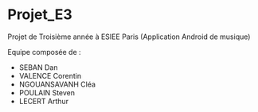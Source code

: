 # Projet_E3

Projet de Troisième année à ESIEE Paris (Application Android de musique)

Equipe composée de :

- SEBAN Dan
- VALENCE Corentin
- NGOUANSAVANH Cléa
- POULAIN Steven
- LECERT Arthur
